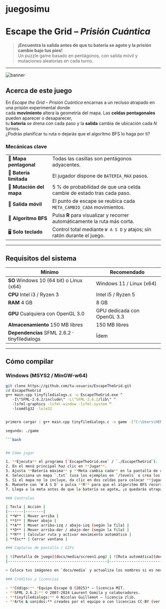 # juegosimu

# Escape the Grid – *Prisión Cuántica*

> **¡Encuentra la salida antes de que tu batería se agote y la prisión cambie bajo tus pies!**  
> Un puzzle game basado en pentágonos, con salida móvil y mutaciones aleatorias en cada turno.

---

![banner](docs/media/banner.png) <!-- coloca aquí un banner 1280×720 -->

## Acerca de este juego
En *Escape the Grid – Prisión Cuántica* encarnas a un recluso atrapado en una prisión experimental donde  
cada **movimiento** altera la geometría del mapa. Las **celdas pentagonales** pueden aparecer o desaparecer,  
tu **batería** se drena con cada paso y la **salida** cambia de ubicación cada *N* turnos.  
¿Podrás planificar tu ruta o dejarás que el algoritmo BFS lo haga por ti?

### Mecánicas clave
| | |
|---|---|
| 🔺 **Mapa pentagonal** | Todas las casillas son pentágonos adyacentes. |
| 🔋 **Batería limitada** | El jugador dispone de `BATERIA_MAX` pasos. |
| 🔄 **Mutación del mapa** | 5 % de probabilidad de que una celda cambie de estado tras cada paso. |
| 🏁 **Salida móvil** | El punto de escape se reubica cada `META_CAMBIO_CADA` movimientos. |
| 🧠 **Algoritmo BFS** | Pulsa **R** para visualizar y recorrer automáticamente la ruta más corta. |
| 🖥️ **Solo teclado** | Control total mediante `W A S D` y atajos; sin ratón durante el juego. |

---

## Requisitos del sistema
| Mínimo | Recomendado |
|--------|-------------|
| **SO** Windows 10 (64 bit) o Linux (x64) | Windows 11 / Linux (x64) |
| **CPU** Intel i3 / Ryzen 3 | Intel i5 / Ryzen 5 |
| **RAM** 4 GB | 8 GB |
| **GPU** Cualquiera con OpenGL 3.0 | GPU dedicada con OpenGL 3.3 |
| **Almacenamiento** 150 MB libres | 150 MB libres |
| **Dependencias** SFML 2.6.2 · tinyfiledialogs | Ídem |

---

## Cómo compilar

### Windows (MSYS2 / MinGW-w64)

```bash
git clone https://github.com/tu-usuario/EscapeTheGrid.git
cd EscapeTheGrid
g++ main.cpp tinyfiledialogs.c -o EscapeTheGrid.exe ^
   -I\"SFML-2.6.2/include\" -L\"SFML-2.6.2/lib\" ^
   -lsfml-graphics -lsfml-window -lsfml-system ^
   -lcomdlg32 -lole32


primero cargar : g++ main.cpp tinyfiledialogs.c -o game -I"C:\Users\HENMA\OneDrive\Escritorio\juego simu\SFML-2.6.2\include" -L"C:\Users\HENMA\OneDrive\Escritorio\juego simu\SFML-2.6.2\lib" -lsfml-graphics -lsfml-window -lsfml-system -lcomdlg32 -lole32

segundo: ./game

```bash


## Cómo jugar

1. **Ejecuta** el programa (`EscapeTheGrid.exe` / `./EscapeTheGrid`).
2. En el menú principal haz clic en **Jugar**.
3. Ajusta **Batería máxima** y **Meta cambia cada** en la pantalla de configuración.
4. Selecciona un mapa `.txt` (usa los ejemplos en `/levels` o crea los tuyos).
5. Si el mapa no lo incluye, da clic en dos celdas para colocar **jugador** y **meta**.
6. Muévete con `W A S D` o pulsa **R** para que el algoritmo BFS recorra el camino óptimo.
7. Llega a la meta antes de que la batería se agote… ¡o quedarás atrapado para siempre!

### Controles

| Tecla | Acción |
|-------|--------|
| **W** | Mover arriba |
| **S** | Mover abajo |
| **A** | Mover arriba-izq / abajo-izq (según la fila) |
| **D** | Mover arriba-der / abajo-der (según la fila) |
| **R** | Calcular ruta y activar movimiento automático |
| **Esc** | Cerrar ventana |

### Capturas de pantalla / GIFs

| ![Pantalla de juego](docs/media/screen1.png) | ![Ruta automática](docs/media/screen2.gif) |
|---------------------------------------------|--------------------------------------------|

> Coloca tus imágenes en `docs/media` y actualiza los nombres si es necesario.

### Créditos y licencias

- **Código:** *Equipo Escape Q (2025)* – licencia MIT.  
- **SFML 2.6.2:** © 2007-2024 Laurent Gomila y colaboradores.  
- **tinyfiledialogs:** © Nicolas Guillemot – licencia zlib.  
- **Arte & sonidos:** creados por el equipo o con licencias CC-BY (ver `assets/attribution.txt`).

